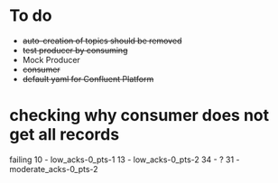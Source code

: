 # To do

* ~~auto-creation of topics should be removed~~
* ~~test producer by consuming~~
* Mock Producer
* ~~consumer~~
* ~~default yaml for Confluent Platform~~

# checking why consumer does not get all records

failing 
10 - low_acks-0_pts-1
13 - low_acks-0_pts-2
34 - ?
31 - moderate_acks-0_pts-2